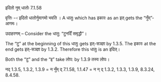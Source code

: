 

 इदितो नुम् धातोः 7.1.58 

वृत्तिः --ः इदितो धातोर्नुमागमो भवति । A धातुः which has इकारः as an इत् gets the “नुँम्”-आगमः। 

उदाहरणम् – Consider the धातु: “टुनदिँ समृद्धौ”। 

The “टु” at the beginning of this धातुः gets इत्-सञ्ज्ञा by 1.3.5. The इकारः at the end gets इत्-सञ्ज्ञा by 1.3.2. Therefore this धातुः is an इदित्। 

Both the “टु” and the “इ” take लोप: by 1.3.9 तस्य लोपः। 


नद् 1.3.5, 1.3.2, 1.3.9 = न नुँम् द् 7.1.58, 1.1.47 = न न् द् 1.3.2, 1.3.3, 1.3.9, 8.3.24, 8.4.58. 


